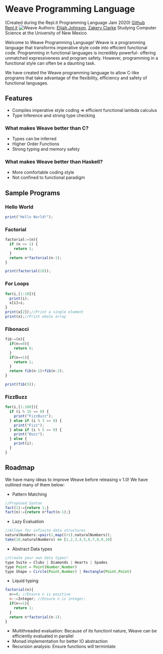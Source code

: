 # Weave Programming Language
(Created during the Repl.it Programming Language Jam 2020)
[Github](https://github.com/zakerytclarke/weavelang) [Repl.it](https://repl.it/@weavelang/WeaveLang#README.md)
![Weave](https://zclarke.xyz/weavelang/src/assets/weave_transform.png)
Authors: [Elijah Johnson](https://github.com/ElijahJohnson5), [Zakery Clarke](https://zclarke.xyz)
Studying Computer Science at the University of New Mexico



Welcome to Weave Programming Language!
Weave is a programming language that transforms imperative style code into efficient functional code. Programming in functional languages is incredibly powerful- offering unmatched expressiveness and program safety. However, programming in a functional style can often be a daunting task.

We have created the Weave programming language to allow C-like programs that take advantage of the flexibility, efficiency and safety of functional languages.


## Features 
- Compiles imperative style coding => efficient functional lambda calculus
- Type Inference and strong type checking


### What makes Weave better than C?
- Types can be inferred
- Higher Order Functions
- Strong typing and memory safety

### What makes Weave better than Haskell?
- More comfortable coding style
- Not confined to functional paradigm




## Sample Programs

### Hello World
```js
print("Hello World!");
```



### Factorial
```js
factorial:=(n){
  if (n <= 1) {
    return 1;
  }
  return n*factorial(n-1);
}

print(factorial(10));
```

### For Loops
```js
for(i,[1:10]){
  print(i);
  x[i]=i;
}
print(x[2]);//Print a single element
print(x);//Print whole array
```

### Fibonacci
```js
fib:=(n){
  if(n==0){
    return 0;
  }
  if(n==1){
    return 1;
  }
  return fib(n-1)+fib(n-2);
}

print(fib(5));
```

### FizzBuzz
```js
for(i,[1:100]){
  if (i % 15 == 0) {
    print("FizzBuzz");
  } else if (i % 3 == 0) {
    print("Fizz");
  } else if (i % 5 == 0) {
    print("Buzz");
  } else {
    print(i);
  }
}
```


## Roadmap
We have many ideas to improve Weave before releasing v 1.0! We have outlined many of them below:

- Pattern Matching
```js
//Proposed Syntax
fact(1):={return 1;}
fact(n):={return n*fact(n-1);}
```
- Lazy Evaluation
```js
//Allows for infinite data structures
naturalNumbers:=pair(1,map((+1),naturalNumbers));
take(10,naturalNumbers) => [1,2,3,4,5,6,7,8,9,10]
```
- Abstract Data types
```js
//Create your own data types!
type Suite = Clubs | Diamonds | Hearts | Spades
type Point = Point(Number,Number)
type Shape = Circle(Point,Number) | Rectangle(Point,Point)
```
- Liquid typing
```js
factorial(n){
  n>=0; //Ensure n is positive
  n::=Integer; //Ensure n is integer;
  if(n<=1){
    return 1;
  }
  return n*factorial(n-1);
}
```
- Multithreaded evaluation:
  Because of its functionl nature, Weave can be efficiently evaluated in parallel
- Monad implementation for better IO abstraction
- Recursion analysis:
  Ensure functions will termintate
